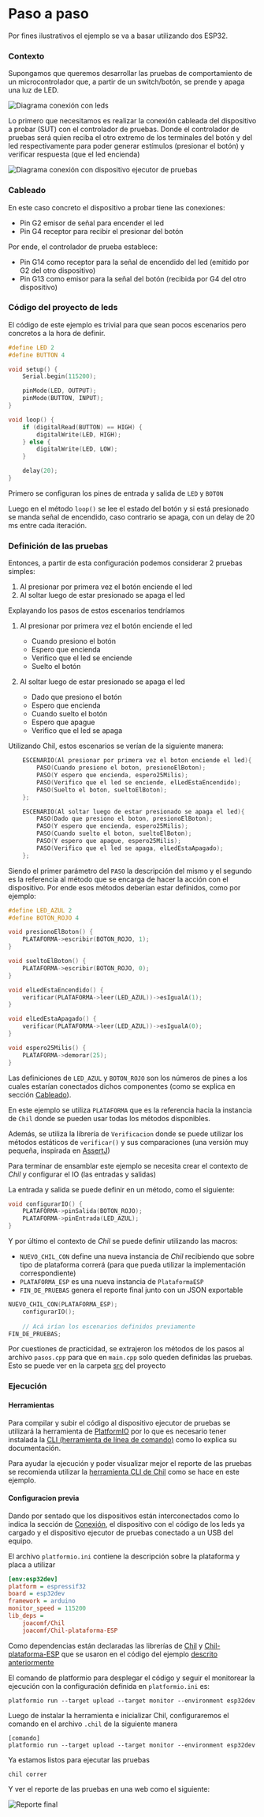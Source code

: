 # Paso a paso

Por fines ilustrativos el ejemplo se va a basar utilizando dos ESP32.

### Contexto
Supongamos que queremos desarrollar las pruebas de comportamiento de un microcontrolador que, a partir de un switch/botón, se prende y apaga una luz de LED.

![](./imagenes/diagrama-conexion-leds.png "Diagrama conexión con leds")

Lo primero que necesitamos es realizar la conexión cableada del dispositivo a probar (SUT) con el controlador de pruebas. Donde el controlador de pruebas será quien reciba el otro extremo de los terminales del botón y del led respectivamente para poder generar estímulos (presionar el botón) y verificar respuesta (que el led encienda)

![](./imagenes/diagrama-conexion-sut.png "Diagrama conexión con dispositivo ejecutor de pruebas")


### Cableado
En este caso concreto el dispositivo a probar tiene las conexiones:
- Pin G2 emisor de señal para encender el led
- Pin G4 receptor para recibir el presionar del botón

Por ende, el controlador de prueba establece:
- Pin G14 como receptor para la señal de encendido del led (emitido por G2 del otro dispositivo)
- Pin G13 como emisor para la señal del botón (recibida por G4 del otro dispositivo)

### Código del proyecto de leds
El código de este ejemplo es trivial para que sean pocos escenarios pero concretos a la hora de definir.

```c++
#define LED 2
#define BUTTON 4

void setup() {
    Serial.begin(115200);

    pinMode(LED, OUTPUT);
    pinMode(BUTTON, INPUT);
}

void loop() {
    if (digitalRead(BUTTON) == HIGH) {
        digitalWrite(LED, HIGH);
    } else {
        digitalWrite(LED, LOW);
    }

    delay(20);
}
```
Primero se configuran los pines de entrada y salida de `LED` y `BOTON`

Luego en el método `loop()` se lee el estado del botón y si está presionado se manda señal de encendido, caso contrario se apaga, con un delay de 20 ms entre cada iteración.

### Definición de las pruebas
Entonces, a partir de esta configuración podemos considerar 2 pruebas simples:
1. Al presionar por primera vez el botón enciende el led
2. Al soltar luego de estar presionado se apaga el led

Explayando los pasos de estos escenarios tendríamos
1. Al presionar por primera vez el botón enciende el led
    - Cuando presiono el botón
    - Espero que encienda
    - Verifico que el led se enciende
    - Suelto el botón

2. Al soltar luego de estar presionado se apaga el led
   - Dado que presiono el botón
   - Espero que encienda
   - Cuando suelto el botón
   - Espero que apague
   - Verifico que el led se apaga

Utilizando Chil, estos escenarios se verían de la siguiente manera:
```c++
    ESCENARIO(Al presionar por primera vez el boton enciende el led){
        PASO(Cuando presiono el boton, presionoElBoton);
        PASO(Y espero que encienda, espero25Milis);
        PASO(Verifico que el led se enciende, elLedEstaEncendido);
        PASO(Suelto el boton, sueltoElBoton);
    };

    ESCENARIO(Al soltar luego de estar presionado se apaga el led){
        PASO(Dado que presiono el boton, presionoElBoton);
        PASO(Y espero que encienda, espero25Milis);
        PASO(Cuando suelto el boton, sueltoElBoton);
        PASO(Y espero que apague, espero25Milis);
        PASO(Verifico que el led se apaga, elLedEstaApagado);
    };
```
Siendo el primer parámetro del `PASO` la descripción del mismo y el segundo es la referencia al método que se encarga de hacer la acción con el dispositivo. Por ende esos métodos deberían estar definidos, como por ejemplo:

```c++
#define LED_AZUL 2
#define BOTON_ROJO 4

void presionoElBoton() {
    PLATAFORMA->escribir(BOTON_ROJO, 1);
}

void sueltoElBoton() {
    PLATAFORMA->escribir(BOTON_ROJO, 0);
}

void elLedEstaEncendido() {
    verificar(PLATAFORMA->leer(LED_AZUL))->esIgualA(1);
}

void elLedEstaApagado() {
    verificar(PLATAFORMA->leer(LED_AZUL))->esIgualA(0);
}

void espero25Milis() {
    PLATAFORMA->demorar(25);
}
```
Las definiciones de `LED_AZUL` y `BOTON_ROJO` son los números de pines a los cuales estarían conectados dichos componentes (como se explica en sección [Cableado](#cableado)).

En este ejemplo se utiliza `PLATAFORMA` que es la referencia hacia la instancia de `Chil` donde se pueden usar todas los métodos disponibles.

Además, se utiliza la librería de `Verificacion` donde se puede utilizar los métodos estáticos de `verificar()` y sus comparaciones (una versión muy pequeña, inspirada en [AssertJ](http://joel-costigliola.github.io/assertj/))

Para terminar de ensamblar este ejemplo se necesita crear el contexto de *Chil* y configurar el IO (las entradas y salidas)

La entrada y salida se puede definir en un método, como el siguiente:
```c++
void configurarIO() {
    PLATAFORMA->pinSalida(BOTON_ROJO);
    PLATAFORMA->pinEntrada(LED_AZUL);
}
```

Y por último el contexto de *Chil* se puede definir utilizando las macros:
- `NUEVO_CHIL_CON` define una nueva instancia de *Chil* recibiendo que sobre tipo de plataforma correrá (para que pueda utilizar la implementación correspondiente)
- `PLATAFORMA_ESP` es una nueva instancia de `PlataformaESP`
- `FIN_DE_PRUEBAS` genera el reporte final junto con un JSON exportable

```c++
NUEVO_CHIL_CON(PLATAFORMA_ESP);
    configurarIO();
    
    // Acá irían los escenarios definidos previamente
FIN_DE_PRUEBAS;
```

Por cuestiones de practicidad, se extrajeron los métodos de los pasos al archivo `pasos.cpp` para que en `main.cpp` solo queden definidas las pruebas. Esto se puede ver en la carpeta [src](pruebas/src) del proyecto

### Ejecución

#### Herramientas
Para compilar y subir el código al dispositivo ejecutor de pruebas se utilizará la herramienta de [PlatformIO](https://platformio.org/) por lo que es necesario tener instalada la [CLI (herramienta de línea de comando)](https://docs.platformio.org/en/latest/core/index.html) como lo explica su documentación.

Para ayudar la ejecución y poder visualizar mejor el reporte de las pruebas se recomienda utilizar la [herramienta CLI de Chil](../../herramientas/README.md) como se hace en este ejemplo.

#### Configuracion previa

Dando por sentado que los dispositivos están interconectados como lo indica la sección de [Conexión](#cableado), el dispositivo con el código de los leds ya cargado y el dispositivo ejecutor de pruebas conectado a un USB del equipo.

El archivo `platformio.ini` contiene la descripción sobre la plataforma y placa a utilizar
```ini
[env:esp32dev]
platform = espressif32
board = esp32dev
framework = arduino
monitor_speed = 115200
lib_deps =
    joacomf/Chil
    joacomf/Chil-plataforma-ESP
```

Como dependencias están declaradas las librerías de [Chil](https://registry.platformio.org/libraries/joacomf/Chil) y [Chil-plataforma-ESP](https://registry.platformio.org/libraries/joacomf/Chil-plataforma-ESP) que se usaron en el código del ejemplo [descrito anteriormente](#código-del-proyecto-de-leds)

El comando de platformio para desplegar el código y seguir el monitorear la ejecución con la configuración definida en `platformio.ini` es:
```shell
platformio run --target upload --target monitor --environment esp32dev
```

Luego de instalar la herramienta e inicializar Chil, configuraremos el comando en el archivo `.chil` de la siguiente manera
```
[comando]
platformio run --target upload --target monitor --environment esp32dev
```

Ya estamos listos para ejecutar las pruebas
```shell
chil correr
```

Y ver el reporte de las pruebas en una web como el siguiente:

![Reporte final](./imagenes/reporte-final.png "Reporte final")

